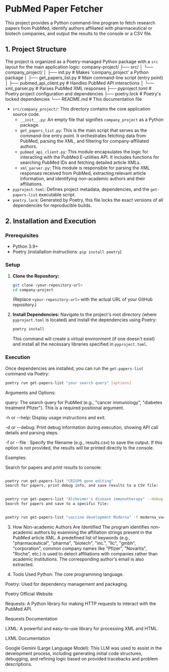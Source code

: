 # PubMed Paper Fetcher

This project provides a Python command-line program to fetch research papers from PubMed, identify authors affiliated with pharmaceutical or biotech companies, and output the results to the console or a CSV file.

## 1. Project Structure

The project is organized as a Poetry-managed Python package with a `src` layout for the main application logic:
company-project/
├── src/
│   └── company_project/
│       ├── init.py          # Makes 'company_project' a Python package
│       ├── get_papers_list.py   # Main command-line script (entry point)
│       ├── pubmed_api_client.py # Handles PubMed API interactions
│       └── xml_parser.py        # Parses PubMed XML responses
├── pyproject.toml               # Poetry project configuration and dependencies
├── poetry.lock                  # Poetry's locked dependencies
└── README.md                    # This documentation file

* `src/company_project/`: This directory contains the core application source code.
    * `__init__.py`: An empty file that signifies `company_project` as a Python package.
    * `get_papers_list.py`: This is the main script that serves as the command-line entry point. It orchestrates fetching data from PubMed, parsing the XML, and filtering for company-affiliated authors.
    * `pubmed_api_client.py`: This module encapsulates the logic for interacting with the PubMed E-utilities API. It includes functions for searching PubMed IDs and fetching detailed article XMLs.
    * `xml_parser.py`: This module is responsible for parsing the XML responses received from PubMed, extracting relevant article information, and identifying non-academic authors and their affiliations.
* `pyproject.toml`: Defines project metadata, dependencies, and the `get-papers-list` executable script.
* `poetry.lock`: Generated by Poetry, this file locks the exact versions of all dependencies for reproducible builds.

## 2. Installation and Execution

### Prerequisites

* Python 3.9+
* Poetry (installation instructions: `pip install poetry`)

### Setup

1.  **Clone the Repository:**
    ```bash
    git clone <your-repository-url>
    cd company-project
    ```
    (Replace `<your-repository-url>` with the actual URL of your GitHub repository.)

2.  **Install Dependencies:**
    Navigate to the project's root directory (where `pyproject.toml` is located) and install the dependencies using Poetry:
    ```bash
    poetry install
    ```
    This command will create a virtual environment (if one doesn't exist) and install all the necessary libraries specified in `pyproject.toml`.

### Execution

Once dependencies are installed, you can run the `get-papers-list` command via Poetry:

```bash
poetry run get-papers-list "your search query" [options]
```
Arguments and Options:

query: The search query for PubMed (e.g., "cancer immunology", "diabetes treatment Pfizer"). This is a required positional argument.

-h or --help: Display usage instructions and exit.

-d or --debug: Print debug information during execution, showing API call details and parsing steps.

-f <filename> or --file <filename>: Specify the filename (e.g., results.csv) to save the output. If this option is not provided, the results will be printed directly to the console.

Examples:

Search for papers and print results to console:

```Bash

poetry run get-papers-list "CRISPR gene editing"
Search for papers, print debug info, and save results to a CSV file:
```
```Bash

poetry run get-papers-list "Alzheimer's disease immunotherapy" --debug --file alz_results.csv
Search for papers and save to a specific file:
```
```Bash

poetry run get-papers-list "vaccine development Moderna" -f moderna_vaccines.csv
```
3. How Non-academic Authors Are Identified
The program identifies non-academic authors by examining the affiliation strings present in the PubMed article XML. A predefined list of keywords (e.g., "pharmaceutical", "pharma", "biotech", "inc.", "llc", "gmbh", "corporation", common company names like "Pfizer", "Novartis", "Roche", etc.) is used to detect affiliations with companies rather than academic institutions. The corresponding author's email is also extracted.

4. Tools Used
Python: The core programming language.

Poetry: Used for dependency management and packaging.

Poetry Official Website

Requests: A Python library for making HTTP requests to interact with the PubMed API.

Requests Documentation

LXML: A powerful and easy-to-use library for processing XML and HTML.

LXML Documentation

Google Gemini (Large Language Model): This LLM was used to assist in the development process, including generating initial code structures, debugging, and refining logic based on provided tracebacks and problem descriptions.
